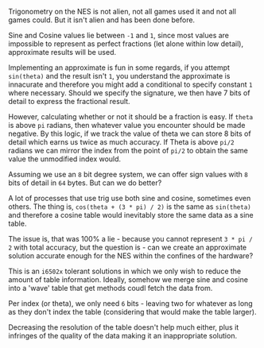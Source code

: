 Trigonometry on the NES is not alien, not all games used it and not all games could. But it isn't alien and has been done before.

Sine and Cosine values lie between `-1` and `1`, since most values are impossible to represent as perfect fractions (let alone within low detail), approximate results will be used.

Implementing an approximate is fun in some regards, if you attempt `sin(theta)` and the result isn't `1`, you understand the approximate is innacurate and therefore you might add a conditional to specify constant `1` where necessary. Should we specify the signature, we then have 7 bits of detail to express the fractional result.

However, calculating whether or not it should be a fraction is easy. If `theta` is above `pi` radians, then whatever value you encounter should be made negative. By this logic, if we track the value of theta we can store 8 bits of detail which earns us twice as much accuracy. If Theta is above `pi/2` radians we can mirror the index from the point of `pi/2` to obtain the same value the unmodified index would.

Assuming we use an `8` bit degree system, we can offer sign values with `8` bits of detail in `64` bytes. But can we do better?

A lot of processes that use trig use both sine and cosine, sometimes even others.
The thing is, `cos(theta + (3 * pi) / 2)` is the same as `sin(theta)` and therefore a cosine table would inevitably store the same data as a sine table.

The issue is, that was 100% a lie - because you cannot represent `3 * pi / 2` with total accuracy, but the question is - can we create an approximate solution accurate enough for the NES within the confines of the hardware?

This is an `i6502x` tolerant solutions in which we only wish to reduce the amount of table information.
Ideally, somehow we merge sine and cosine into a 'wave' table that get methods coudl fetch the data from.

Per index (or theta), we only need `6` bits - leaving two for whatever as long as they don't index the table (considering that would make the table larger).

Decreasing the resolution of the table doesn't help much either, plus it infringes of the quality of the data making it an inappropriate solution.

